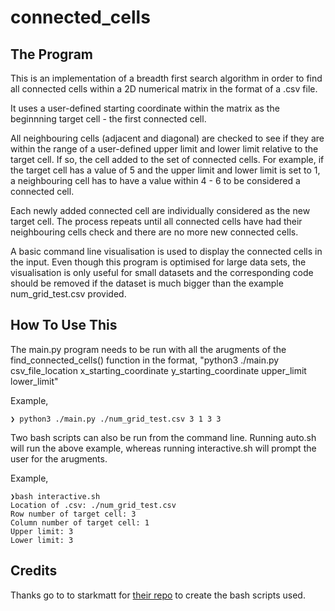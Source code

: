 # connected_cells

The Program
-------------
This is an implementation of a breadth first search algorithm in order to find all connected cells within a 2D numerical matrix in the format
of a .csv file.

It uses a user-defined starting coordinate within the matrix as the beginnning target cell - the first connected cell.

All neighbouring cells (adjacent and diagonal) are checked to see if they are within the range of a user-defined upper limit and lower limit
relative to the target cell. If so, the cell added to the set of connected cells. For example, if the target cell has a value of 5 and the 
upper limit and lower limit is set to 1, a neighbouring cell has to have a value within 4 - 6 to be considered a connected cell.

Each newly added connected cell are individually considered as the new target cell. The process repeats until all connected cells have
had their neighbouring cells check and there are no more new connected cells.

A basic command line visualisation is used to display the connected cells in the input. Even though this program is optimised for large data sets,
the visualisation is only useful for small datasets and the corresponding code should be removed if the dataset is much bigger than the example
num_grid_test.csv provided.

How To Use This
---------------
The main.py program needs to be run with all the arugments of the find_connected_cells() function in the format, 
"python3 ./main.py csv_file_location x_starting_coordinate y_starting_coordinate upper_limit lower_limit"

Example,
```
❯ python3 ./main.py ./num_grid_test.csv 3 1 3 3
```

Two bash scripts can also be run from the command line. Running auto.sh will run the above example, whereas running interactive.sh
will prompt the user for the arugments.

Example,
```
❯bash interactive.sh
Location of .csv: ./num_grid_test.csv
Row number of target cell: 3
Column number of target cell: 1
Upper limit: 3
Lower limit: 3
```


Credits
-------
Thanks go to to starkmatt for [their repo](https://github.com/starkmatt/bash-py-wrapper) to create the bash scripts used.
